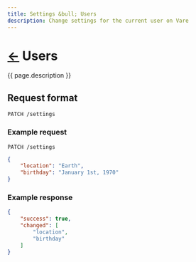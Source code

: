 ```yaml
---
title: Settings &bull; Users
description: Change settings for the current user on Vare
---
```

# [&larr;](/users/) Users
{{ page.description }}
## Request format
```request
PATCH /settings
```

### Example request
```request
PATCH /settings
```
```json
{
	"location": "Earth",
	"birthday": "January 1st, 1970"
}
```

### Example response
```json
{
	"success": true,
	"changed": [
		"location",
		"birthday"
	]
}
```